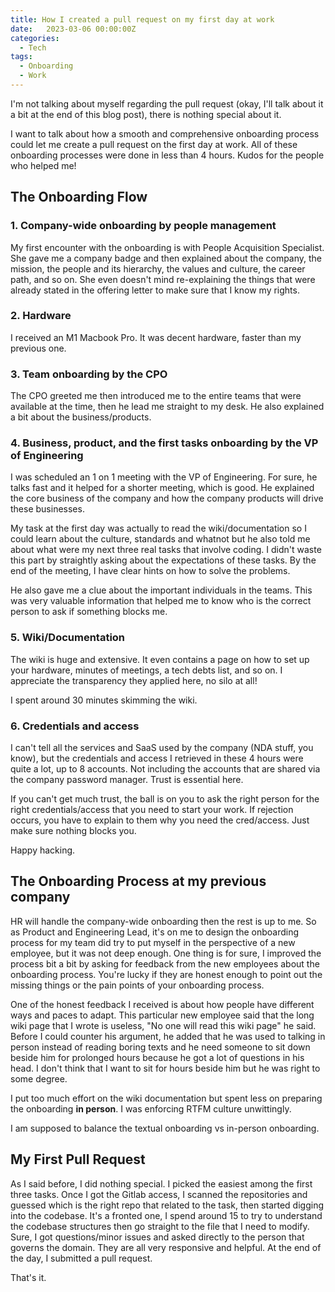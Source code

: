 ```yaml
---
title: How I created a pull request on my first day at work
date:   2023-03-06 00:00:00Z
categories:
  - Tech
tags:
  - Onboarding
  - Work
---
```



I'm not talking about myself regarding the pull request (okay, I'll talk about it a bit at the end of this blog post), there is nothing special about it.

I want to talk about how a smooth and comprehensive onboarding process could let me create a pull request on the first day at work. All of these onboarding processes were done in less than 4 hours. Kudos for the people who helped me!

## The Onboarding Flow

### 1. Company-wide onboarding by people management

My first encounter with the onboarding is with People Acquisition Specialist. She gave me a company badge and then explained about the company, the mission, the people and its hierarchy, the values and culture, the career path, and so on. She even doesn't mind re-explaining the things that were already stated in the offering letter to make sure that I know my rights.

### 2. Hardware

I received an M1 Macbook Pro. It was decent hardware, faster than my previous one.

### 3. Team onboarding by the CPO

The CPO greeted me then introduced me to the entire teams that were available at the time, then he lead me straight to my desk.  He also explained a bit about the business/products.

### 4. Business, product, and the first tasks onboarding by the VP of Engineering

I was scheduled an 1 on 1 meeting with the VP of Engineering. For sure, he talks fast and it helped for a shorter meeting, which is good. He explained the core business of the company and how the company products will drive these businesses.

My task at the first day was actually to read the wiki/documentation so I could learn about the culture, standards and whatnot but he also told me about what were my next three real tasks that involve coding. I didn't waste this part by straightly asking about the expectations of these tasks. By the end of the meeting, I have clear hints on how to solve the problems.

He also gave me a clue about the important individuals in the teams. This was very valuable information that helped me to know who is the correct person to ask if something blocks me.

### 5. Wiki/Documentation

The wiki is huge and extensive. It even contains a page on how to set up your hardware, minutes of meetings, a tech debts list, and so on. I appreciate the transparency they applied here, no silo at all!

I spent around 30 minutes skimming the wiki.

### 6. Credentials and access

I can't tell all the services and SaaS used by the company (NDA stuff, you know), but the credentials and access I retrieved in these 4 hours were quite a lot, up to 8 accounts. Not including the accounts that are shared via the company password manager. Trust is essential here.

If you can't get much trust, the ball is on you to ask the right person for the right credentials/access that you need to start your work. If rejection occurs, you have to explain to them why you need the cred/access. Just make sure nothing blocks you.

Happy hacking.

## The Onboarding Process at my previous company

HR will handle the company-wide onboarding then the rest is up to me. So as Product and Engineering Lead, it's on me to design the onboarding process for my team did try to put myself in the perspective of a new employee, but it was not deep enough. One thing is for sure, I improved the process bit a bit by asking for feedback from the new employees about the onboarding process. You're lucky if they are honest enough to point out the missing things or the pain points of your onboarding process.

One of the honest feedback I received is about how people have different ways and paces to adapt. This particular new employee said that the long wiki page that I wrote is useless, "No one will read this wiki page" he said. Before I could counter his argument, he added that he was used to talking in person instead of reading boring texts and he need someone to sit down beside him for prolonged hours because he got a lot of questions in his head. I don't think that I want to sit for hours beside him but he was right to some degree.

I put too much effort on the wiki documentation but spent less on preparing the onboarding **in person**. I was enforcing RTFM culture unwittingly.

I am supposed to balance the textual onboarding vs in-person onboarding.

## My First Pull Request

As I said before, I did nothing special. I picked the easiest among the first three tasks. Once I got the Gitlab access, I scanned the repositories and guessed which is the right repo that related to the task, then started digging into the codebase. It's a fronted one, I spend around 15 to try to understand the codebase structures then go straight to the file that I need to modify. Sure, I got questions/minor issues and asked directly to the person that governs the domain. They are all very responsive and helpful. At the end of the day, I submitted a pull request.

That's it.

